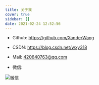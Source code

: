 ```yaml
---
title: 关于我
cover: true
sidebar: []
date: 2021-02-24 12:52:56
---
```


- Github:  https://github.com/XanderWang

- CSDN:  https://blog.csdn.net/wxy318

- Mail:  <420640763@qq.com>

- 微信:

![微信](https://s3.ax1x.com/2021/01/30/yASVMD.jpg)

